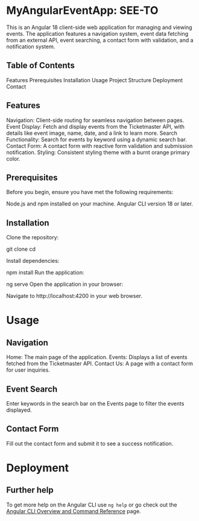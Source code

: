 # MyAngularEventApp: SEE-TO

This is an Angular 18 client-side web application for managing and viewing events. The application features a navigation system, event data fetching from an external API, event searching, a contact form with validation, and a notification system.

## Table of Contents
Features
Prerequisites
Installation
Usage
Project Structure
Deployment
Contact

## Features
Navigation: Client-side routing for seamless navigation between pages.
Event Display: Fetch and display events from the Ticketmaster API, with details like event image, name, date, and a link to learn more.
Search Functionality: Search for events by keyword using a dynamic search bar.
Contact Form: A contact form with reactive form validation and submission notification.
Styling: Consistent styling theme with a burnt orange primary color.

## Prerequisites
Before you begin, ensure you have met the following requirements:

Node.js and npm installed on your machine.
Angular CLI version 18 or later.

## Installation
Clone the repository:

git clone <repository-url>
cd <repository-folder>

Install dependencies:

npm install
Run the application:

ng serve
Open the application in your browser:

Navigate to http://localhost:4200 in your web browser.

# Usage
## Navigation
Home: The main page of the application.
Events: Displays a list of events fetched from the Ticketmaster API.
Contact Us: A page with a contact form for user inquiries.
## Event Search
Enter keywords in the search bar on the Events page to filter the events displayed.
## Contact Form
Fill out the contact form and submit it to see a success notification.

# Deployment




## Further help

To get more help on the Angular CLI use `ng help` or go check out the [Angular CLI Overview and Command Reference](https://angular.dev/tools/cli) page.
